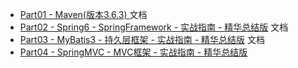- [Part01 - Maven(版本3.6.3) ](https://github.com/boyan-uni/Personal-Knowledge-Management-Document-as-Code-Repository/blob/main/docs/myrepo/technique-develop-project/ssm-01-Maven.md) 文档
- [Part02 - Spring6 - SpringFramework - 实战指南 - 精华总结版](https://github.com/boyan-uni/Personal-Knowledge-Management-Document-as-Code-Repository/blob/main/docs/myrepo/technique-develop-project/ssm-02-Spring6-SpingFramework-(ioc-aop-tx).md) 文档
- [Part03 - MyBatis3 - 持久层框架 - 实战指南 - 精华总结版](https://github.com/boyan-uni/BOYAN-Personal-Knowledge-Management-Document-as-Code-Repository/blob/main/docs/myrepo/technique-develop-project/ssm-03-MyBatis3-%E6%8C%81%E4%B9%85%E5%B1%82%E6%A1%86%E6%9E%B6.md) 文档
- [Part04 - SpringMVC - MVC框架 - 实战指南 - 精华总结版](https://github.com/boyan-uni/BOYAN-Personal-Knowledge-Management-Document-as-Code-Repository/blob/main/docs/myrepo/technique-develop-project/ssm-04-SpringWebMVC-%E8%A1%A8%E8%BF%B0%E5%B1%82%E6%A1%86%E6%9E%B6.md)